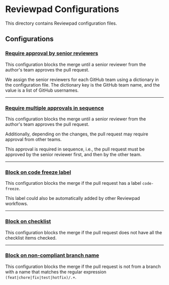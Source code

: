 # Reviewpad Configurations

This directory contains Reviewpad configuration files.

## Configurations

### [Require approval by senior reviewers](./require-approval-from-senior-reviewers.yml)

This configuration blocks the merge until a senior reviewer from the author's team approves the pull request.

We assign the senior reviewers for each GitHub team using a dictionary in the configuration file. 
The dictionary key is the GitHub team name, and the value is a list of GitHub usernames.

---

### [Require multiple approvals in sequence](./require-multiple-approvals-in-sequence.yml)

This configuration blocks the merge until a senior reviewer from the author's team approves the pull request.

Additionally, depending on the changes, the pull request may require approval from other teams.

This approval is required in sequence, i.e., the pull request must be approved by the senior reviewer first, and then by the other team.

--- 

### [Block on code freeze label](./block-on-code-freeze-label.yml)

This configuration blocks the merge if the pull request has a label `code-freeze`.

This label could also be automatically added by other Reviewpad workflows.

---

### [Block on checklist](./block-on-checklist.yml)

This configuration blocks the merge if the pull request does not
have all the checklist items checked.

---

### [Block on non-compliant branch name](./block-on-non-compliant-branch-name.yml)

This configuration blocks the merge if the pull request is not from a branch 
with a name that matches the regular expression `(feat|chore|fix|test|hotfix)/.+`.
